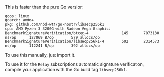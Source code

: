 This is faster than the pure Go version:

```
goos: linux
goarch: amd64
pkg: github.com/nbd-wtf/go-nostr/libsecp256k1
cpu: AMD Ryzen 3 3200G with Radeon Vega Graphics
BenchmarkSignatureVerification/btcec-4         	     145	   7873130 ns/op	  127069 B/op	     579 allocs/op
BenchmarkSignatureVerification/libsecp256k1-4  	     502	   2314573 ns/op	  112241 B/op	     392 allocs/op
```

To use this manually, just import it.

To use it for the `Relay` subscriptions automatic signature verification, compile your application with the Go build tag `libsecp256k1`.
